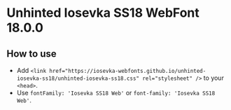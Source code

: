 # Unhinted Iosevka SS18 WebFont 18.0.0

## How to use

- Add `<link href="https://iosevka-webfonts.github.io/unhinted-iosevka-ss18/unhinted-iosevka-ss18.css" rel="stylesheet" />` to your `<head>`.
- Use `fontFamily: 'Iosevka SS18 Web'` or `font-family: 'Iosevka SS18 Web'`.
